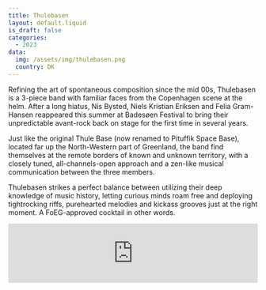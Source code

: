 ```yaml
---
title: Thulebasen
layout: default.liquid
is_draft: false
categories:
  - 2023
data:
  img: /assets/img/thulebasen.png
  country: DK
---
```



<p>Refining the art of spontaneous composition since the mid 00s, Thulebasen is a 3-piece band with familiar faces from the Copenhagen scene at the helm. After a long hiatus, Nis Bysted, Niels Kristian Eriksen and Felia Gram-Hansen reappeared this summer at Badesøen Festival to bring their unpredictable avant-rock back on stage for the first time in several years. </p>
<p>Just like the original Thule Base (now renamed to Pituffik Space Base), located far up the North-Western part of Greenland, the band find themselves at the remote borders of known and unknown territory, with a closely tuned, all-channels-open approach and a zen-like musical communication between the three members.</p>
<p>Thulebasen strikes a perfect balance between utilizing their deep knowledge of music history, letting curious minds roam free and deploying tightrocking riffs, purehearted melodies and kickass grooves just at the right moment. A FoEG-approved cocktail in other words.</p>

<iframe style="border: 0; width: 100%; height: 120px;" src="https://bandcamp.com/EmbeddedPlayer/album=1657136164/size=large/bgcol=ffffff/linkcol=0687f5/tracklist=false/artwork=small/transparent=true/" seamless><a href="https://thulebasen.bandcamp.com/album/suko">SUKO! by thulebasen</a></iframe>
